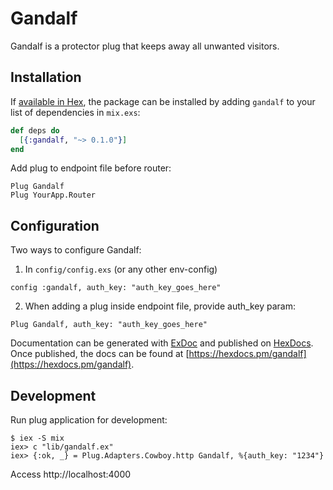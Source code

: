# Gandalf

Gandalf is a protector plug that keeps away all unwanted visitors.

## Installation

If [available in Hex](https://hex.pm/docs/publish), the package can be installed
by adding `gandalf` to your list of dependencies in `mix.exs`:

```elixir
def deps do
  [{:gandalf, "~> 0.1.0"}]
end
```

Add plug to endpoint file before router:
```
Plug Gandalf
Plug YourApp.Router
```

## Configuration

Two ways to configure Gandalf:
1. In `config/config.exs` (or any other env-config)
```
config :gandalf, auth_key: "auth_key_goes_here"
```

2. When adding a plug inside endpoint file, provide auth_key param:
```
Plug Gandalf, auth_key: "auth_key_goes_here"
```

Documentation can be generated with [ExDoc](https://github.com/elixir-lang/ex_doc)
and published on [HexDocs](https://hexdocs.pm). Once published, the docs can
be found at [https://hexdocs.pm/gandalf](https://hexdocs.pm/gandalf).


## Development

Run plug application for development:
```
$ iex -S mix
iex> c "lib/gandalf.ex"
iex> {:ok, _} = Plug.Adapters.Cowboy.http Gandalf, %{auth_key: "1234"}
```
Access http://localhost:4000
